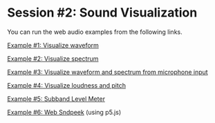 Session \#2: Sound Visualization
================================

You can run the web audio examples from the following links.


[Example \#1: Visualize waveform](https://rawgit.com/juhannam/ctp431-2018/master/session2/VisualizeWaveform.html)

[Example \#2: Visualize spectrum](https://rawgit.com/juhannam/ctp431-2018/master/session2/VisualizeSpectrum.html)

[Example \#3: Visualize waveform and spectrum from microphone input](https://rawgit.com/juhannam/ctp431-2018/master/session2/VisualizeAudioMicInput.html)

[Example \#4: Visualize loudness and pitch](https://rawgit.com/juhannam/ctp431-2018/master/session2/VisualizeLoudnessPitch.html)

[Example \#5: Subband Level Meter](https://rawgit.com/juhannam/ctp431-2018/master/session2/subband_level_meter.html)

[Example \#6: Web Sndpeek](https://rawgit.com/juhannam/ctp431-2018/master/session2/web_sndpeek.html) (using p5.js)


